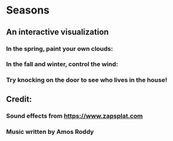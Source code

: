 # Seasons

## An interactive visualization

### In the spring, paint your own clouds:
### In the fall and winter, control the wind:


### Try knocking on the door to see who lives in the house!


## Credit:
### Sound effects from https://www.zapsplat.com
### Music written by Amos Roddy
